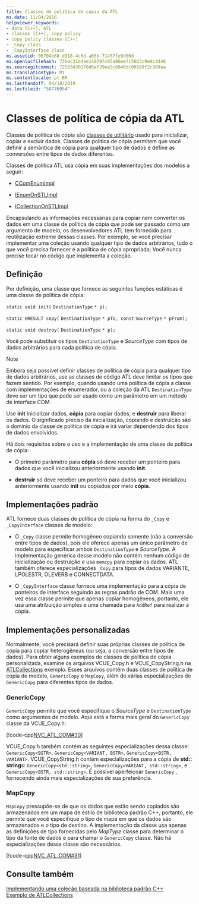 ```yaml
---
title: Classes de política de cópia da ATL
ms.date: 11/04/2016
helpviewer_keywords:
- data [C++], ATL
- classes [C++], copy policy
- copy policy classes [C++]
- _Copy class
- _CopyInterface class
ms.assetid: 06704b68-d318-4c5d-a65b-71457fe9d00d
ms.openlocfilehash: 73bec31b4ae140797c85a06ee7c5023c9e0c4446
ms.sourcegitcommit: 72583d30170d6ef29ea5c6848dc00169f2c909aa
ms.translationtype: MT
ms.contentlocale: pt-BR
ms.lasthandoff: 04/18/2019
ms.locfileid: "58776954"
---
```

# <a name="atl-copy-policy-classes"></a>Classes de política de cópia da ATL

Classes de política de cópia são [classes de utilitário](../atl/utility-classes.md) usado para inicializar, copiar e excluir dados. Classes de política de cópia permitem que você definir a semântica de cópia para qualquer tipo de dados e define as conversões entre tipos de dados diferentes.

Classes de política ATL usa cópia em suas implementações dos modelos a seguir:

- [CComEnumImpl](../atl/reference/ccomenumimpl-class.md)

- [IEnumOnSTLImpl](../atl/reference/ienumonstlimpl-class.md)

- [ICollectionOnSTLImpl](../atl/reference/icollectiononstlimpl-class.md)

Encapsulando as informações necessárias para copiar nem converter os dados em uma classe de política de cópia que pode ser passado como um argumento de modelo, os desenvolvedores ATL tem fornecido para reutilização extreme dessas classes. Por exemplo, se você precisar implementar uma coleção usando qualquer tipo de dados arbitrários, tudo o que você precisa fornecer é a política de cópia apropriada; Você nunca precise tocar no código que implementa a coleção.

## <a name="definition"></a>Definição

Por definição, uma classe que fornece as seguintes funções estáticas é uma classe de política de cópia:

`static void init(` `DestinationType` `* p);`

`static HRESULT copy(` `DestinationType` `* pTo, const`  `SourceType` `* pFrom);`

`static void destroy(` `DestinationType` `* p);`

Você pode substituir os tipos `DestinationType` e *SourceType* com tipos de dados arbitrários para cada política de cópia.

> [!NOTE]
>  Embora seja possível definir classes de política de cópia para qualquer tipo de dados arbitrários, use as classes de código ATL deve limitar os tipos que fazem sentido. Por exemplo, quando usando uma política de cópia a classe com implementações de enumerador, ou a coleção da ATL `DestinationType` deve ser um tipo que pode ser usado como um parâmetro em um método de interface COM.

Use **init** inicializar dados, **cópia** para copiar dados, e **destruir** para liberar os dados. O significado preciso da inicialização, copiando e destruição são o domínio da classe de política de cópia e irá variar dependendo dos tipos de dados envolvidos.

Há dois requisitos sobre o uso e a implementação de uma classe de política de cópia:

- O primeiro parâmetro para **cópia** só deve receber um ponteiro para dados que você inicializou anteriormente usando **init**.

- **destruir** só deve receber um ponteiro para dados que você inicializou anteriormente usando **init** ou copiados por meio **cópia**.

## <a name="standard-implementations"></a>Implementações padrão

ATL fornece duas classes de política de cópia na forma do `_Copy` e `_CopyInterface` classes de modelo:

- O `_Copy` classe permite homogêneo copiando somente (não a conversão entre tipos de dados), pois ele oferece apenas um único parâmetro de modelo para especificar ambos `DestinationType` e *SourceType*. A implementação genérica desse modelo não contém nenhum código de inicialização ou destruição e usa `memcpy` para copiar os dados. ATL também oferece especializações `_Copy` para tipos de dados VARIANTE, LPOLESTR, OLEVERB e CONNECTDATA.

- O `_CopyInterface` classe fornece uma implementação para a cópia de ponteiros de interface seguindo as regras padrão de COM. Mais uma vez essa classe permite que apenas copiar homogêneos, portanto, ele usa uma atribuição simples e uma chamada para `AddRef` para realizar a cópia.

## <a name="custom-implementations"></a>Implementações personalizadas

Normalmente, você precisará definir suas próprias classes de política de cópia para copiar heterogêneas (ou seja, a conversão entre tipos de dados). Para obter alguns exemplos de classes de política de cópia personalizada, examine os arquivos VCUE_Copy.h e VCUE_CopyString.h na [ATLCollections](../overview/visual-cpp-samples.md) exemplo. Esses arquivos contêm duas classes de política de cópia de modelo, `GenericCopy` e `MapCopy`, além de várias especializações de `GenericCopy` para diferentes tipos de dados.

### <a name="genericcopy"></a>GenericCopy

`GenericCopy` permite que você especifique o *SourceType* e `DestinationType` como argumentos de modelo. Aqui está a forma mais geral do `GenericCopy` classe da VCUE_Copy.h:

[!code-cpp[NVC_ATL_COM#30](../atl/codesnippet/cpp/atl-copy-policy-classes_1.h)]

VCUE_Copy.h também contém as seguintes especializações dessa classe: `GenericCopy<BSTR>`, `GenericCopy<VARIANT, BSTR>`, `GenericCopy<BSTR, VARIANT>`. VCUE_CopyString.h contém especializações para a cópia de **std:: string**s: `GenericCopy<std::string>`, `GenericCopy<VARIANT, std::string>`, e `GenericCopy<BSTR, std::string>`. É possível aperfeiçoar `GenericCopy` , fornecendo ainda mais especializações de sua preferência.

### <a name="mapcopy"></a>MapCopy

`MapCopy` pressupõe-se de que os dados que estão sendo copiados são armazenados em um mapa de estilo de biblioteca padrão C++, portanto, ele permite que você especifique o tipo de mapa em que os dados são armazenados e o tipo de destino. A implementação da classe usa apenas as definições de tipo fornecidas pelo *MapType* classe para determinar o tipo da fonte de dados e para chamar o `GenericCopy` classe. Não há especializações dessa classe são necessários.

[!code-cpp[NVC_ATL_COM#31](../atl/codesnippet/cpp/atl-copy-policy-classes_2.h)]

## <a name="see-also"></a>Consulte também

[Implementando uma coleção baseada na biblioteca padrão C++](../atl/implementing-an-stl-based-collection.md)<br/>
[Exemplo de ATLCollections](../overview/visual-cpp-samples.md)
